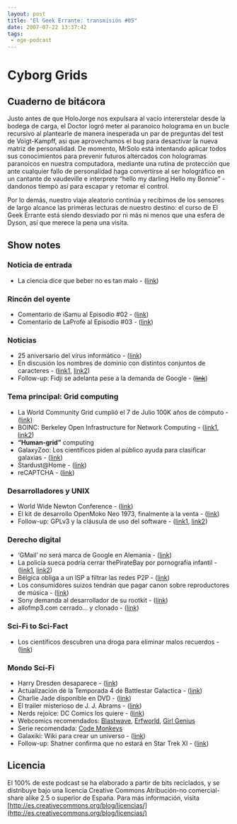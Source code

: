 ```yaml
---
layout: post
title: "El Geek Errante: transmisión #05"
date: 2007-07-22 13:37:42
tags:
 - ege-podcast
---
```


# Cyborg Grids

## Cuaderno de bitácora
Justo antes de que HoloJorge nos expulsara al vacío intererstelar desde la bodega de carga, el Doctor logró meter al paranoico holograma en un bucle recursivo al plantearle de manera inesperada un par de preguntas del test de Voigt-Kampff, asi que aprovechamos el bug para desactivar la nueva matriz de personalidad. De momento, MrSolo está intentando aplicar todos sus conocimientos para prevenir futuros altercados con hologramas paranoicos en nuestra computadora, mediante una rutina de protección que ante cualquier fallo de personalidad haga convertirse al ser holográfico en un cantante de vaudeville e interprete “hello my darling Hello my Bonnie” - dandonos tiempò así para escapar y retomar el control.

Por lo demás, nuestro viaje aleatorio continúa y recibimos de los sensores de largo alcance las primeras lecturas de nuestro destino: el curso de El Geek Errante está siendo desviado por ni más ni menos que una esfera de Dyson, así que merece la pena una visita.

## Show notes
### Noticia de entrada
- La ciencia dice que beber no es tan malo - ([link](http://www.abc.net.au/news/2007-07-10/drinking-may-not-be-so-bad-say-scientists/95000))

### Rincón del oyente
- Comentario de iSamu al Episodio #02 - ([link](http://web.archive.org/web/20071208130754/http://elgeekerrante.com/podcast-ep02/#comments))
- Comentario de LaProfe al Episodio #03 - ([link](http://web.archive.org/web/20071104014319/http://elgeekerrante.com/podcast-ep03/#comments))

### Noticias
- 25 aniversario del virus informático - ([link](http://web.archive.org/web/20071104123428/http://www.kriptopolis.org/25-aniversario-del-primer-virus-informatico))
- En discusión los nombres de dominio con distintos conjuntos de caracteres - ([link1](http://web.archive.org/web/20070704160901/http://news.yahoo.com/s/pcworld/20070701/tc_pcworld/133627), [link2](http://www.elmundo.es/navegante/2007/04/13/tecnologia/1176478476.html))
- Follow-up: Fidji se adelanta pese a la demanda de Google - (~~[link]()~~)

### Tema principal: Grid computing
- La World Community Grid cumplió el 7 de Julio 100K años de cómputo - ([link](ttps://www.worldcommunitygrid.org/forums/wcg/viewthread?thread=15172))
- BOINC: Berkeley Open Infrastructure for Network Computing - ([link1](http://web.archive.org/web/20070827130137/http://boinc-wiki.ath.cx/index.php?title=Catalog_of_BOINC_Powered_Projects), [link2](https://boinc.berkeley.edu/projects.php))
- **“Human-grid”** computing
- GalaxyZoo: Los científicos piden al público ayuda para clasificar galaxias - ([link](https://www.galaxyzoo.org/))
- Stardust@Home - ([link](http://stardustathome.ssl.berkeley.edu/))
- reCAPTCHA - ([link](https://en.wikipedia.org/wiki/ReCAPTCHA))

### Desarrolladores y UNIX
- World Wide Newton Conference - ([link](http://web.archive.org/web/20070715144742/http://blogs.sun.com/oz/entry/world_wide_newton_conference))
- El kit de desarrollo OpenMoko Neo 1973, finalmente a la venta - ([link](https://www.engadget.com/2007/07/09/openmoko-neo-1973-and-advanced-dev-kit-finally-for-sale/))
- Follow-up: GPLv3 y la cláusula de uso del software - ([link1](http://web.archive.org/web/20070715232538/http://blogs.sun.com/alvaro/?), [link2](https://linux.slashdot.org/story/07/07/13/2123235/linux-creator-calls-gplv3-authors-hypocrites))

### Derecho digital
- ‘GMail’ no será marca de Google en Alemania - ([link](http://www.elmundo.es/navegante/2007/07/05/tecnologia/1183629800.html))
- La policía sueca podría cerrar thePirateBay por pornografía infantil - ([link1](http://www.zeropaid.com/news/8888/swedish_police_to_shut_down_the_pirate_bay/), [link2](https://torrentfreak.com/the-pirate-bay-interview-video/))
- Bélgica obliga a un ISP a filtrar las redes P2P - ([link](http://www.interiuris.com/blog/?p=347))
- Los consumidores suizos tendrán que pagar canon sobre reproductores de música - ([link](https://www.engadget.com/2007/07/11/swiss-consumers-facing-tax-on-digital-audio-players/))
- Sony demanda al desarrollador de su rootkit - ([link](https://yro.slashdot.org/story/07/07/12/1256258/sony-sues-rootkit-maker))
- allofmp3.com cerrado… y clonado - ([link](http://web.archive.org/web/20071111023615/http://www.circobit.com/2007/07/04/cierran-allofmp3com-abre-mp3sparkscom/))

### Sci-Fi to Sci-Fact
- Los científicos descubren una droga para eliminar malos recuerdos - ([link](http://www.telegraph.co.uk/news/science/science-news/3298988/Scientists-find-drug-to-banish-bad-memories.html))

### Mondo Sci-Fi
- Harry Dresden desaparece - ([link](http://www.sliceofscifi.com/2007/07/11/harry-dresden-magically-disappears/))
- Actualización de la Temporada 4 de Battlestar Galactica - ([link](http://www.sliceofscifi.com/2007/07/11/spoilerific-galactica-season-four-update/))
- Charlie Jade disponible en DVD - ([link](http://www.sliceofscifi.com/2007/07/11/charlie-jade-now-available-on-dvd/))
- El trailer misterioso de J. J. Abrams - ([link](http://www.sliceofscifi.com/2007/07/09/mysterious-trailer-generates-buzz/))
- Nerds rejoice: DC Comics los quiere - ([link](https://techcrunch.com/2007/07/10/nerds-rejoice-dc-comics-wants-you/))
- Webcomics recomendados: [Blastwave](http://www.blastwave-comic.com/), [Erfworld](http://www.erfworld.com/), [Girl Genius](http://girlgeniusonline.com/comic.php)
- Serie recomendada: [Code Monkeys](http://web.archive.org/web/20070527074017/http://www.g4tv.com/codemonkeys/index.html)
- Galaxiki: Wiki para crear un universo - ([link](http://www.galaxiki.org/))
- Follow-up: Shatner confirma que no estará en Star Trek XI - ([link](http://www.sliceofscifi.com/2007/07/11/bill-confirms-his-omission-from-trek-film/))

## Licencia
El 100% de este podcast se ha elaborado a partir de bits reciclados, y se distribuye bajo una licencia Creative Commons Atribución-no comercial-share alike 2.5 o superior de España. Para más información, visita [http://es.creativecommons.org/blog/licencias/](http://es.creativecommons.org/blog/licencias/)

